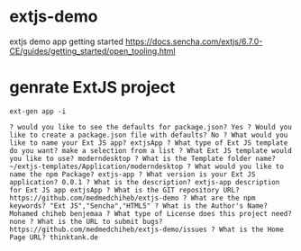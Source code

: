 # extjs-demo
extjs demo app
getting started https://docs.sencha.com/extjs/6.7.0-CE/guides/getting_started/open_tooling.html

# genrate ExtJS project 

  `ext-gen app -i`
  
   `? would you like to see the defaults for package.json? Yes
   ? Would you like to create a package.json file with defaults? No
? What would you like to name your Ext JS app? extjsApp
? What type of Ext JS template do you want? make a selection from a list
? What Ext JS template would you like to use? moderndesktop
? What is the Template folder name? ~/extjs-templates/Application/moderndesktop
? What would you like to name the npm Package? extjs-app
? What version is your Ext JS application? 0.0.1
? What is the description? extjs-app description for Ext JS app extjsApp
? What is the GIT repository URL? https://github.com/medmedchiheb/extjs-demo
? What are the npm keywords? "Ext JS","Sencha","HTML5"
? What is the Author's Name? Mohamed chiheb benjemaa
? What type of License does this project need? none
? What is the URL to submit bugs? https://github.com/medmedchiheb/extjs-demo/issues
? What is the Home Page URL? thinktank.de
    `
